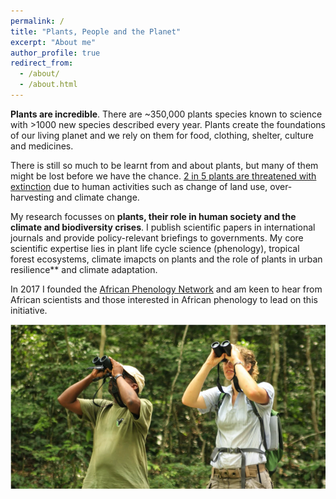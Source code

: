 ```yaml
---
permalink: /
title: "Plants, People and the Planet"
excerpt: "About me"
author_profile: true
redirect_from: 
  - /about/
  - /about.html
---
```



**Plants are incredible**. There are ~350,000 plants species known to science with >1000 new species described every year. Plants create the foundations of our living planet and we rely on them for food, clothing, shelter, culture and medicines. 

There is still so much to be learnt from and about plants, but many of them might be lost before we have the chance. [2 in 5 plants are threatened with extinction](https://www.kew.org/sites/default/files/2020-10/State%20of%20the%20Worlds%20Plants%20and%20Fungi%202020.pdf) due to human activities such as change of land use, over-harvesting and climate change.

My research focusses on **plants, their role in human society and the climate and biodiversity crises**. I publish scientific papers in international journals and provide policy-relevant briefings to governments. My core scientific expertise lies in plant life cycle science (phenology), tropical forest ecosystems, climate imapcts on plants and the role of plants in urban resilience** and climate adaptation.

In 2017 I founded the [African Phenology Network](https://africanphenologynetwork.online) and am keen to hear from African scientists and those interested in African phenology to lead on this initiative.

![alt text](/images/Profile3.png "Tropical forest phenology at Lopé NP (c) Nils Bunnefeld")

